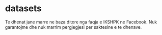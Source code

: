 # datasets
 
Te dhenat jane marre ne baza ditore nga faqja e IKSHPK ne Facebook. Nuk garantojme dhe nuk marrim pergjegjesi per saktesine e te dhenave. 
